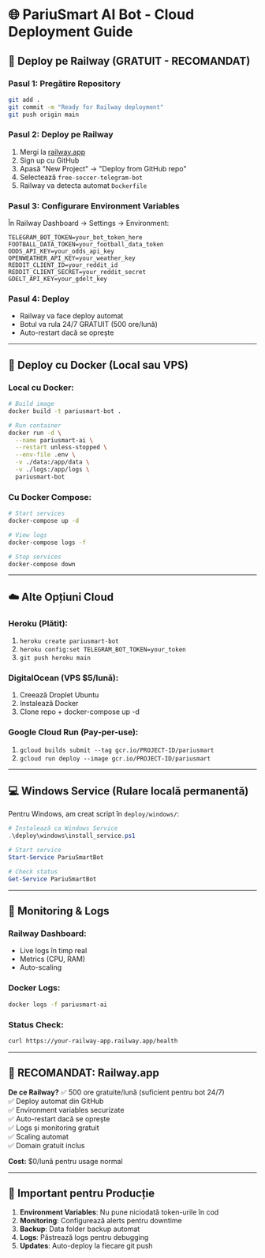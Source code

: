 # 🌐 PariuSmart AI Bot - Cloud Deployment Guide

## 🚀 Deploy pe Railway (GRATUIT - RECOMANDAT)

### Pasul 1: Pregătire Repository
```bash
git add .
git commit -m "Ready for Railway deployment"
git push origin main
```

### Pasul 2: Deploy pe Railway
1. Mergi la [railway.app](https://railway.app)
2. Sign up cu GitHub
3. Apasă "New Project" → "Deploy from GitHub repo"
4. Selectează `free-soccer-telegram-bot`
5. Railway va detecta automat `Dockerfile`

### Pasul 3: Configurare Environment Variables
În Railway Dashboard → Settings → Environment:
```env
TELEGRAM_BOT_TOKEN=your_bot_token_here
FOOTBALL_DATA_TOKEN=your_football_data_token
ODDS_API_KEY=your_odds_api_key
OPENWEATHER_API_KEY=your_weather_key
REDDIT_CLIENT_ID=your_reddit_id
REDDIT_CLIENT_SECRET=your_reddit_secret
GDELT_API_KEY=your_gdelt_key
```

### Pasul 4: Deploy
- Railway va face deploy automat
- Botul va rula 24/7 GRATUIT (500 ore/lună)
- Auto-restart dacă se oprește

---

## 🐳 Deploy cu Docker (Local sau VPS)

### Local cu Docker:
```bash
# Build image
docker build -t pariusmart-bot .

# Run container
docker run -d \
  --name pariusmart-ai \
  --restart unless-stopped \
  --env-file .env \
  -v ./data:/app/data \
  -v ./logs:/app/logs \
  pariusmart-bot
```

### Cu Docker Compose:
```bash
# Start services
docker-compose up -d

# View logs
docker-compose logs -f

# Stop services
docker-compose down
```

---

## ☁️ Alte Opțiuni Cloud

### Heroku (Plătit):
1. `heroku create pariusmart-bot`
2. `heroku config:set TELEGRAM_BOT_TOKEN=your_token`
3. `git push heroku main`

### DigitalOcean (VPS $5/lună):
1. Creează Droplet Ubuntu
2. Instalează Docker
3. Clone repo + docker-compose up -d

### Google Cloud Run (Pay-per-use):
1. `gcloud builds submit --tag gcr.io/PROJECT-ID/pariusmart`
2. `gcloud run deploy --image gcr.io/PROJECT-ID/pariusmart`

---

## 💻 Windows Service (Rulare locală permanentă)

Pentru Windows, am creat script în `deploy/windows/`:
```powershell
# Instalează ca Windows Service
.\deploy\windows\install_service.ps1

# Start service
Start-Service PariuSmartBot

# Check status
Get-Service PariuSmartBot
```

---

## 🔧 Monitoring & Logs

### Railway Dashboard:
- Live logs în timp real
- Metrics (CPU, RAM)
- Auto-scaling

### Docker Logs:
```bash
docker logs -f pariusmart-ai
```

### Status Check:
```bash
curl https://your-railway-app.railway.app/health
```

---

## 🎯 RECOMANDAT: Railway.app

**De ce Railway?**
✅ 500 ore gratuite/lună (suficient pentru bot 24/7)  
✅ Deploy automat din GitHub  
✅ Environment variables securizate  
✅ Auto-restart dacă se oprește  
✅ Logs și monitoring gratuit  
✅ Scaling automat  
✅ Domain gratuit inclus  

**Cost:** $0/lună pentru usage normal

---

## 🚨 Important pentru Producție

1. **Environment Variables**: Nu pune niciodată token-urile în cod
2. **Monitoring**: Configurează alerts pentru downtime
3. **Backup**: Data folder backup automat
4. **Logs**: Păstrează logs pentru debugging
5. **Updates**: Auto-deploy la fiecare git push
